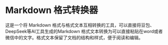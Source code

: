 # Markdown 格式转换器
这是一个将 Markdown 格式与格式文本互相转换的工具，可以直接将豆包、DeepSeek等AI工具生成的Markdown 格式文本转换为可以直接粘贴在word或者微信中的文字。格式文本保留了文档的结构和样式，便于阅读和编辑。
